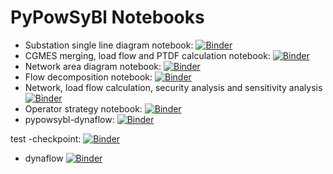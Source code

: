 # PyPowSyBl Notebooks

- Substation single line diagram notebook: [![Binder](https://mybinder.org/badge_logo.svg)](https://mybinder.org/v2/gh/sabera92/Notebook.git/main?labpath=single_line_diagram.ipynb)
- CGMES merging, load flow and PTDF calculation notebook: [![Binder](https://mybinder.org/badge_logo.svg)](https://mybinder.org/v2/gh/sabera92/Notebook.git/main?labpath=cgmes.ipynb)
- Network area diagram notebook: [![Binder](https://mybinder.org/badge_logo.svg)](https://mybinder.org/v2/gh/sabera92/Notebook.git/main?labpath=network_area_diagram.ipynb)
- Flow decomposition notebook: [![Binder](https://mybinder.org/badge_logo.svg)](https://mybinder.org/v2/gh/sabera92/Notebook.git/main?labpath=flow_decomposition_visualization_demo.ipynb)
- Network, load flow calculation, security analysis and sensitivity analysis [![Binder](https://mybinder.org/badge_logo.svg)](https://mybinder.org/v2/gh/sabera92/Notebook.git/main?labpath=pypowsybl_lf_security_sensitivity_analysis.ipynb)
- Operator strategy notebook: [![Binder](https://mybinder.org/badge_logo.svg)](https://mybinder.org/v2/gh/sabera92/Notebook.git/main?labpath=operator_strategy.ipynb)
- pypowsybl-dynaflow: [![Binder](https://mybinder.org/badge_logo.svg)](https://mybinder.org/v2/gh/sabera92/Notebook.git/main?labpath=pypowsybl-dynaflow.ipynb)



test
-checkpoint: [![Binder](https://mybinder.org/badge_logo.svg)](https://mybinder.org/v2/gh/sabera92/Notebook.git/HEAD?labpath=.ipynb_checkpoints%2Fpypowsybl-dynaflow-checkpoint.ipynb)

- dynaflow [![Binder](https://mybinder.org/badge_logo.svg)](https://mybinder.org/v2/gh/sabera92/Notebook.git/HEAD?labpath=.ipynb_checkpoints%2Fpypowsybl-dynaflow.ipynb)